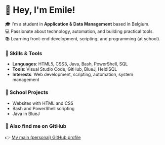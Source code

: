 # 👋 Hey, I'm Emile!

🎓 I'm a student in **Application & Data Management** based in Belgium.  
💻 Passionate about technology, automation, and building practical tools.  
📚 Learning front-end development, scripting, and programming (at school).

### 🔧 Skills & Tools

- **Languages**: HTML5, CSS3, Java, Bash, PowerShell, SQL 
- **Tools**: Visual Studio Code, GitHub, BlueJ, HeidiSQL
- **Interests**: Web development, scripting, automation, system management

### 📌 School Projects

- Websites with HTML and CSS
- Bash and PowerShell scripting
- Java in BlueJ

### 🔗 Also find me on GitHub

👉 [My main (personal) GitHub profile](https://github.com/cappelleemile)
